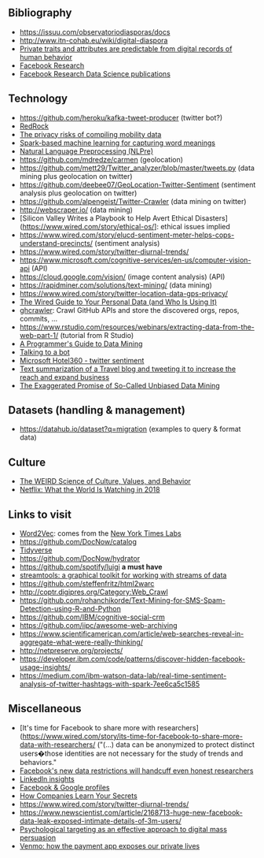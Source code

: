 ## Bibliography
* https://issuu.com/observatoriodiasporas/docs
* http://www.itn-cohab.eu/wiki/digital-diaspora
* [Private traits and attributes are predictable from digital records of human behavior](http://www.pnas.org/content/110/15/5802)
* [Facebook Research](https://research.fb.com/)
* [Facebook Research Data Science publications](https://research.fb.com/category/data-science/)

## Technology
* https://github.com/heroku/kafka-tweet-producer  (twitter bot?)
* [RedRock](https://github.com/CODAIT/redrock)
* [The privacy risks of compiling mobility data](http://news.mit.edu/2018/privacy-risks-mobility-data-1207)
* [Spark-based machine learning for capturing word meanings](https://github.com/castanan/w2v)
* [Natural Language Preprocessing (NLPre)](https://github.com/NIHOPA/NLPre/)
* https://github.com/mdredze/carmen (geolocation)
* https://github.com/mett29/Twitter_analyzer/blob/master/tweets.py (data mining plus geolocation on twitter)
* https://github.com/deebee07/GeoLocation-Twitter-Sentiment  (sentiment analysis plus geolocation on twitter)
* https://github.com/alpengeist/Twitter-Crawler (data mining on twitter)
* http://webscraper.io/  (data mining)
* [Silicon Valley Writes a Playbook to Help Avert Ethical Disasters](https://www.wired.com/story/ethical-os/]: ethical issues implied
* https://www.wired.com/story/elucd-sentiment-meter-helps-cops-understand-precincts/ (sentiment analysis)
* https://www.wired.com/story/twitter-diurnal-trends/
* https://www.microsoft.com/cognitive-services/en-us/computer-vision-api  (API)
* https://cloud.google.com/vision/  (image content analysis) (API)
* https://rapidminer.com/solutions/text-mining/  (data mining)
* https://www.wired.com/story/twitter-location-data-gps-privacy/
* [The Wired Guide to Your Personal Data (and Who Is Using It)](https://www.wired.com/story/wired-guide-personal-data-collection/)
* [ghcrawler](https://github.com/Microsoft/ghcrawler): Crawl GitHub APIs and store the discovered orgs, repos, commits, ... 
* https://www.rstudio.com/resources/webinars/extracting-data-from-the-web-part-1/  (tutorial from R Studio)
* [A Programmer's Guide to Data Mining](http://guidetodatamining.com/)
* [Talking to a bot](https://www.technologyreview.com/s/611655/how-to-tell-if-youre-talking-to-a-bot/)
* [Microsoft Hotel360 - twitter sentiment](https://github.com/Microsoft/SmartHotel360-Sentiment-Analysis-App)
* [Text summarization of a Travel blog and tweeting it to increase the reach and expand business](https://github.com/IBM/tweet-news-summary)
* [The Exaggerated Promise of So-Called Unbiased Data Mining](https://www.wired.com/story/the-exaggerated-promise-of-data-mining/)

## Datasets (handling & management)
* https://datahub.io/dataset?q=migration  (examples to query & format data)

## Culture
* [The WEIRD Science of Culture, Values, and Behavior](https://www.psychologicalscience.org/observer/the-weird-science-of-culture-values-and-behavior?kbid=88472)
* [Netflix: What the World Is Watching in 2018](https://www.highspeedinternet.com/resources/netflix-what-the-world-is-watching-in-2018/#methodology)

## Links to visit
* [Word2Vec](https://code.google.com/archive/p/word2vec/): comes from the [New York Times Labs](http://nytlabs.com/)
* https://github.com/DocNow/catalog
* [Tidyverse](https://www.tidyverse.org/)
* https://github.com/DocNow/hydrator
* https://github.com/spotify/luigi  **a must have**
* [streamtools: a graphical toolkit for working with streams of data](https://github.com/nytlabs/streamtools)
* https://github.com/steffenfritz/html2warc
* http://coptr.digipres.org/Category:Web_Crawl
* https://github.com/rohanchikorde/Text-Mining-for-SMS-Spam-Detection-using-R-and-Python
* https://github.com/IBM/cognitive-social-crm
* https://github.com/iipc/awesome-web-archiving
* https://www.scientificamerican.com/article/web-searches-reveal-in-aggregate-what-were-really-thinking/
* http://netpreserve.org/projects/
* https://developer.ibm.com/code/patterns/discover-hidden-facebook-usage-insights/
* https://medium.com/ibm-watson-data-lab/real-time-sentiment-analysis-of-twitter-hashtags-with-spark-7ee6ca5c1585

## Miscellaneous 
* [It's time for Facebook to share more with researchers](https://www.wired.com/story/its-time-for-facebook-to-share-more-data-with-researchers/  ("(...) data can be anonymized to protect distinct users�those identities are not necessary for the study of trends and behaviors."
* [Facebook's new data restrictions will handcuff even honest researchers](https://www.wired.com/story/fb-data-restrictions-hobble-researchers/)
* [LinkedIn insights](https://specialedition.linkedin.com/details)
* [Facebook & Google profiles](https://www.theguardian.com/commentisfree/2018/mar/28/all-the-data-facebook-google-has-on-you-privacy)
* [How Companies Learn Your Secrets](https://www.nytimes.com/2012/02/19/magazine/shopping-habits.html?pagewanted=1&_r=1&hp)
* https://www.wired.com/story/twitter-diurnal-trends/
* https://www.newscientist.com/article/2168713-huge-new-facebook-data-leak-exposed-intimate-details-of-3m-users/
* [Psychological targeting as an effective approach to digital mass persuasion](http://www.pnas.org/content/early/2017/11/07/1710966114)
* [Venmo: how the payment app exposes our private lives](https://www.theguardian.com/world/2018/jul/17/venmo-payments-app-default-privacy-settings-public-information)

